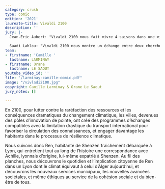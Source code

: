 ```yaml
---
category: crush
type: comic
edition: '2021'
laureate-title: Vivaldi 2100
description: ''
jury: |-
  Jean-Eric Aubert: "Vivaldi 2100 nous fait vivre 4 saisons dans une ville de Lyon très largement végétalisée, dans laquelle l’entraide collective a permis de s’adapter au mieux aux bouleversements climatiques. La BD montre aussi l’interdépendance des populations dans le monde et comment les villes, prenant le relais des États, collaborent et partagent leurs expériences. Cette jolie BD a retenu notre attention car elle propose une vision réaliste et crédible d’un futur dans lequel tout n’est certes pas rose, mais où les efforts et la responsabilité de tous permettent une vie meilleure, plus sobre, mais aussi plus solidaire. Nous avons particulièrement apprécié le fait que cette œuvre s’appuie sur des travaux de prospective et soit le produit d’un travail collectif."

  Saadi Lahlou: "Vivaldi 2100 nous montre un échange entre deux chercheurs, une chercheuse chinoise et un chercheur Lyonnais. Elle montre de manière assez réaliste et très bien documentée la manière dont pourraient se gérer au niveau local les grands changements climatiques, et les différences qu’il peut y avoir entre un mode de vie très technologique, et un mode de vie, on va dire, plus soutenable et basée sur l’économie locale, et surtout sur des changements de politique locale et de démocratie locale. J’ai trouvé que c’était très bien fait et assez réaliste et ça m’a donné à réfléchir sur ce que ça allait être de vivre avec très peu d’émissions de carbone, c’est-à-dire en se tenant aux objectifs qu’on s’est fixés. C’est intéressant, ça ne va pas être simple. C’est faisable, c’est sympa, c’est différent, et ça sous-entend beaucoup de différences dans la vie quotidienne, au niveau de la gestion locale et de la politique, par rapport à ce qu’on fait actuellement."
team:
- firstname: 'Camille '
  lastname: LARMINAY
- firstname: Orane
  lastname: LE SAOUT
youtube_video_id: ''
file: "/larminay-camille-comic.pdf"
image: "/vivladi2100.jpg"
copyright: Camille Larminay & Orane Le Saout
jury_notes: []

---
```

En 2100, pour lutter contre la raréfaction des ressources et les conséquences dramatiques du changement climatique, les villes, devenues des pôles d’innovation de pointe, ont créé des programmes d’échanges compatibles avec la limitation drastique du transport international pour favoriser la circulation des connaissances, et engager davantage les habitants dans le processus de résilience climatique. 

Nous suivons donc Ren, habitante de Shenzen fraichement débarquée à Lyon, qui entretient tout au long de l’histoire une correspondance avec Achille, lyonnais d’origine, lui-même expatrié à Shenzen. Au fil des planches, nous découvrons le quotidien et l’implication citoyenne de Ren dans un Lyon dont le climat équivaut à celui d’Alger aujourd’hui, et découvrons les nouveaux services municipaux, les nouvelles avancées sociétales, et même éthiques au service de la cohésion sociale et du bien-être de tous.
